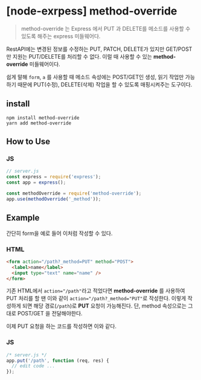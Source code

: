 # [node-exrpess] method-override

> method-override 는 Express 에서 PUT 과 DELETE를 메소드를 사용할 수 있도록 해주는 express 미들웨어다.

RestAPI에는 변경된 정보를 수정하는 PUT, PATCH, DELETE가 있지만 GET/POST 만 지원는 PUT/DELETE를 처리할 수 없다. 이럴 때 사용할 수 있는 **method-override** 미들웨어이다.

쉽게 말해 `form`, `a` 를 사용할 때 메소드 속성에는 POST/GET인 생성, 읽기 작업만 가능하기 때문에 PUT(수정), DELETE(삭제) 작업을 할 수 있도록 매핑시켜주는 도구이다.

## install

```
npm install method-override
yarn add method-override
```

## How to Use

### JS

```js
// server.js
const express = require('express');
const app = express();

const methodOverride = require('method-override');
app.use(methodOverride('_method'));
```

## Example

간단히 form을 예로 들어 이처럼 작성할 수 있다.

### HTML

```html
<form action="/path?_method=PUT" method="POST">
  <label>name</label>
  <input type="text" name="name" />
</form>
```

기존 HTML에서 `action="/path"`라고 적었다면 **method-override** 를 사용하여 PUT 처리를 할 땐 이와 같이 `action="/path?_method="PUT"`로 작성한다. 이렇게 작성하게 되면 해당 경로(`/path`)로 **PUT** 요청이 가능해진다. 단, method 속성으로는 그대로 POST/GET 을 전달해야한다.

이제 PUT 요청을 하는 코드를 작성하면 이와 같다.

### JS

```js
/* server.js */
app.put('/path', function (req, res) {
  // edit code ...
});
```
